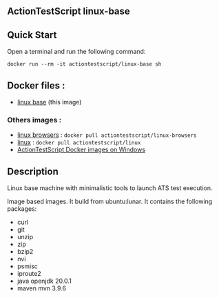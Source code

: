 ## ActionTestScript linux-base

## Quick Start

Open a terminal and run the following command:

```
docker run --rm -it actiontestscript/linux-base sh
```
## Docker files :
- [linux base](https://github.com/ats-docker/linux-base.git) (this image)

### Others images :
- [linux browsers](https://github.com/ats-docker/linux-browsers.git) : ` docker pull actiontestscript/linux-browsers `
- [linux](https://github.com/ats-docker/linux.git) : ` docker pull actiontestscript/linux `
- [ActionTestScript Docker images on Windows](https://hub.docker.com/r/actiontestscript/windows)

## Description
Linux base machine with minimalistic tools to launch ATS test execution.

Image based images. It build from ubuntu:lunar. It contains the following packages:
  - curl
  - git
  - unzip
  - zip
  - bzip2
  - nvi
  - psmisc
  - iproute2
  - java openjdk 20.0.1
  - maven mvn 3.9.6